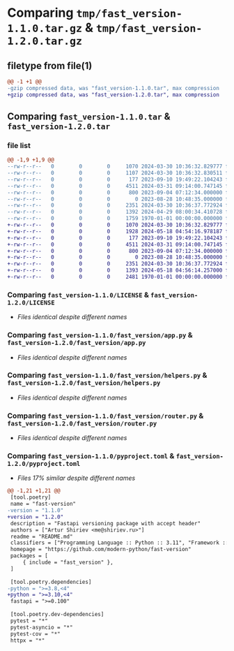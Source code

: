 # Comparing `tmp/fast_version-1.1.0.tar.gz` & `tmp/fast_version-1.2.0.tar.gz`

## filetype from file(1)

```diff
@@ -1 +1 @@
-gzip compressed data, was "fast_version-1.1.0.tar", max compression
+gzip compressed data, was "fast_version-1.2.0.tar", max compression
```

## Comparing `fast_version-1.1.0.tar` & `fast_version-1.2.0.tar`

### file list

```diff
@@ -1,9 +1,9 @@
--rw-r--r--   0        0        0     1070 2024-03-30 10:36:32.829777 fast_version-1.1.0/LICENSE
--rw-r--r--   0        0        0     1107 2024-03-30 10:36:32.830511 fast_version-1.1.0/README.md
--rw-r--r--   0        0        0      177 2023-09-10 19:49:22.104243 fast_version-1.1.0/fast_version/__init__.py
--rw-r--r--   0        0        0     4511 2024-03-31 09:14:00.747145 fast_version-1.1.0/fast_version/app.py
--rw-r--r--   0        0        0      800 2023-09-04 07:12:34.000000 fast_version-1.1.0/fast_version/helpers.py
--rw-r--r--   0        0        0        0 2023-08-28 10:48:35.000000 fast_version-1.1.0/fast_version/py.typed
--rw-r--r--   0        0        0     2351 2024-03-30 10:36:37.772924 fast_version-1.1.0/fast_version/router.py
--rw-r--r--   0        0        0     1392 2024-04-29 08:00:34.410728 fast_version-1.1.0/pyproject.toml
--rw-r--r--   0        0        0     1759 1970-01-01 00:00:00.000000 fast_version-1.1.0/PKG-INFO
+-rw-r--r--   0        0        0     1070 2024-03-30 10:36:32.829777 fast_version-1.2.0/LICENSE
+-rw-r--r--   0        0        0     1928 2024-05-18 04:54:16.978187 fast_version-1.2.0/README.md
+-rw-r--r--   0        0        0      177 2023-09-10 19:49:22.104243 fast_version-1.2.0/fast_version/__init__.py
+-rw-r--r--   0        0        0     4511 2024-03-31 09:14:00.747145 fast_version-1.2.0/fast_version/app.py
+-rw-r--r--   0        0        0      800 2023-09-04 07:12:34.000000 fast_version-1.2.0/fast_version/helpers.py
+-rw-r--r--   0        0        0        0 2023-08-28 10:48:35.000000 fast_version-1.2.0/fast_version/py.typed
+-rw-r--r--   0        0        0     2351 2024-03-30 10:36:37.772924 fast_version-1.2.0/fast_version/router.py
+-rw-r--r--   0        0        0     1393 2024-05-18 04:56:14.257000 fast_version-1.2.0/pyproject.toml
+-rw-r--r--   0        0        0     2481 1970-01-01 00:00:00.000000 fast_version-1.2.0/PKG-INFO
```

### Comparing `fast_version-1.1.0/LICENSE` & `fast_version-1.2.0/LICENSE`

 * *Files identical despite different names*

### Comparing `fast_version-1.1.0/fast_version/app.py` & `fast_version-1.2.0/fast_version/app.py`

 * *Files identical despite different names*

### Comparing `fast_version-1.1.0/fast_version/helpers.py` & `fast_version-1.2.0/fast_version/helpers.py`

 * *Files identical despite different names*

### Comparing `fast_version-1.1.0/fast_version/router.py` & `fast_version-1.2.0/fast_version/router.py`

 * *Files identical despite different names*

### Comparing `fast_version-1.1.0/pyproject.toml` & `fast_version-1.2.0/pyproject.toml`

 * *Files 17% similar despite different names*

```diff
@@ -1,21 +1,21 @@
 [tool.poetry]
 name = "fast-version"
-version = "1.1.0"
+version = "1.2.0"
 description = "Fastapi versioning package with accept header"
 authors = ["Artur Shiriev <me@shiriev.ru>"]
 readme = "README.md"
 classifiers = ["Programming Language :: Python :: 3.11", "Framework :: Pytest"]
 homepage = "https://github.com/modern-python/fast-version"
 packages = [
     { include = "fast_version" },
 ]
 
 [tool.poetry.dependencies]
-python = ">=3.8,<4"
+python = ">=3.10,<4"
 fastapi = ">=0.100"
 
 [tool.poetry.dev-dependencies]
 pytest = "*"
 pytest-asyncio = "*"
 pytest-cov = "*"
 httpx = "*"
```

